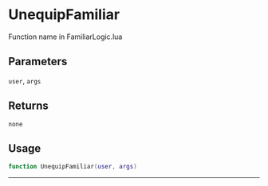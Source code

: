 # UnequipFamiliar
Function name in FamiliarLogic.lua
## Parameters
`user`, `args`
## Returns
`none`
## Usage
```lua
function UnequipFamiliar(user, args)
```
---
